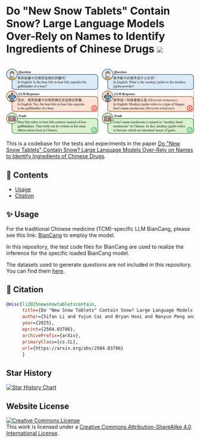 # Do "New Snow Tablets" Contain Snow? Large Language Models Over-Rely on Names to Identify Ingredients of Chinese Drugs  <img src="asset/favicon.ico" width="36"/>

<p align="center">
    <br>
    <img src="asset/banner.png"/>
    <br>
<p>

This is a codebase for the tests and experiments in the paper <a href="https://arxiv.org/abs/2504.03786" target="_blank">Do "New Snow Tablets" Contain Snow? Large Language Models Over-Rely on Names to Identify Ingredients of Chinese Drugs</a>.

## 📖 Contents
- [Usage](#-usage)
- [Citation](#-citation)


## ✨ Usage
For the traditional Chinese medicine (TCM)-specific LLM BianCang, please see this link: <a href="https://github.com/QLU-NLP/BianCang" target="_blank">BianCang</a> to employ the model.

In this repository, the test code files for BianCang are used to realize the inference for the specific loaded BianCang model.

The datasets used to generate questions are not included in this repository. You can find them <a href="" target="_blank">here</a>.


## 📎 Citation

```bibtex
@misc{li2025newsnowtabletscontain,
      title={Do "New Snow Tablets" Contain Snow? Large Language Models Over-Rely on Names to Identify Ingredients of Chinese Drugs}, 
      author={Sifan Li and Yujun Cai and Bryan Hooi and Nanyun Peng and Yiwei Wang},
      year={2025},
      eprint={2504.03786},
      archivePrefix={arXiv},
      primaryClass={cs.CL},
      url={https://arxiv.org/abs/2504.03786}
      }
```

## Star History

<a href="https://www.star-history.com/#med-llm/tcm-llm-overrely-on-names&Date">
 <picture>
   <source media="(prefers-color-scheme: dark)" srcset="https://api.star-history.com/svg?repos=med-llm/tcm-llm-overrely-on-names&type=Date&theme=dark" />
   <source media="(prefers-color-scheme: light)" srcset="https://api.star-history.com/svg?repos=med-llm/tcm-llm-overrely-on-names&type=Date" />
   <img alt="Star History Chart" src="https://api.star-history.com/svg?repos=med-llm/tcm-llm-overrely-on-names&type=Date" />
 </picture>
</a>


## Website License
<a rel="license" href="http://creativecommons.org/licenses/by-sa/4.0/"><img alt="Creative Commons License" style="border-width:0" src="https://i.creativecommons.org/l/by-sa/4.0/88x31.png" /></a><br />This work is licensed under a <a rel="license" href="http://creativecommons.org/licenses/by-sa/4.0/">Creative Commons Attribution-ShareAlike 4.0 International License</a>.
